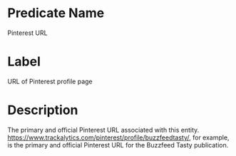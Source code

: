 # Predicate Name
Pinterest URL
    
# Label
URL of Pinterest profile page

# Description
The primary and official Pinterest URL associated with this entity. https://www.trackalytics.com/pinterest/profile/buzzfeedtasty/, for example, is the primary and official Pinterest URL for the Buzzfeed Tasty publication.